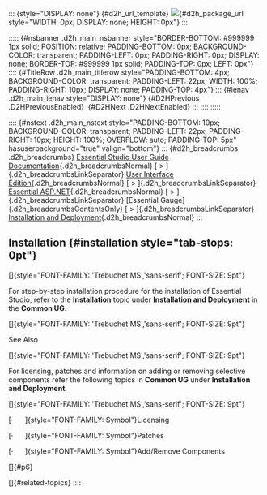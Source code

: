 ::: {style="DISPLAY: none"}
[](ms-xhelp:///?Id=d2h_url_template){#d2h_url_template} ![](!package_url!){#d2h_package_url style="WIDTH: 0px; DISPLAY: none; HEIGHT: 0px"}
:::

::::: {#nsbanner .d2h_main_nsbanner style="BORDER-BOTTOM: #999999 1px solid; POSITION: relative; PADDING-BOTTOM: 0px; BACKGROUND-COLOR: transparent; PADDING-LEFT: 0px; PADDING-RIGHT: 0px; DISPLAY: none; BORDER-TOP: #999999 1px solid; PADDING-TOP: 0px; LEFT: 0px"}
:::: {#TitleRow .d2h_main_titlerow style="PADDING-BOTTOM: 4px; BACKGROUND-COLOR: transparent; PADDING-LEFT: 22px; WIDTH: 100%; PADDING-RIGHT: 10px; DISPLAY: none; PADDING-TOP: 4px"}
::: {#ienav .d2h_main_ienav style="DISPLAY: none"}
[](ms-xhelp:///?Id=238b7d02-02d5-4593-9767-7a624c6bb9a4){#D2HPrevious .D2HPreviousEnabled}  [](ms-xhelp:///?Id=03e58e09-f2cc-405e-a71d-ca5766ed30b6){#D2HNext .D2HNextEnabled}
:::
::::
:::::

:::: {#nstext .d2h_main_nstext style="PADDING-BOTTOM: 10px; BACKGROUND-COLOR: transparent; PADDING-LEFT: 22px; PADDING-RIGHT: 10px; HEIGHT: 100%; OVERFLOW: auto; PADDING-TOP: 5px" hasuserbackground="true" valign="bottom"}
::: {#d2h_breadcrumbs .d2h_breadcrumbs}
[Essential Studio User Guide Documentation](ms-xhelp:///?Id=12457748-09e3-4d74-a240-8e049cedf030){.d2h_breadcrumbsNormal} [ \> ]{.d2h_breadcrumbsLinkSeparator} [User Interface Edition](ms-xhelp:///?Id=c29296b7-531c-413b-a0ec-488ca1f7f669){.d2h_breadcrumbsNormal} [ \> ]{.d2h_breadcrumbsLinkSeparator} [Essential ASP.NET](ms-xhelp:///?Id=25c35330-c127-4dad-9a92-ed79dc7261a6){.d2h_breadcrumbsNormal} [ \> ]{.d2h_breadcrumbsLinkSeparator} [Essential Gauge]{.d2h_breadcrumbsContentsOnly} [ \> ]{.d2h_breadcrumbsLinkSeparator} [Installation and Deployment](ms-xhelp:///?Id=238b7d02-02d5-4593-9767-7a624c6bb9a4){.d2h_breadcrumbsNormal}
:::

## Installation {#installation style="tab-stops: 0pt"}

[]{style="FONT-FAMILY: 'Trebuchet MS','sans-serif'; FONT-SIZE: 9pt"} 

For step-by-step installation procedure for the installation of Essential Studio, refer to the **Installation** topic under **Installation and Deployment** in the **Common UG**.

[]{style="FONT-FAMILY: 'Trebuchet MS','sans-serif'; FONT-SIZE: 9pt"} 

See Also

[]{style="FONT-FAMILY: 'Trebuchet MS','sans-serif'; FONT-SIZE: 9pt"} 

For licensing, patches and information on adding or removing selective components refer the following topics in **Common UG** under **Installation and Deployment**.

[]{style="FONT-FAMILY: 'Trebuchet MS','sans-serif'; FONT-SIZE: 9pt"} 

[·      ]{style="FONT-FAMILY: Symbol"}Licensing

[·      ]{style="FONT-FAMILY: Symbol"}Patches

[·      ]{style="FONT-FAMILY: Symbol"}Add/Remove Components

[]{#p6} 

[]{#related-topics}
::::
